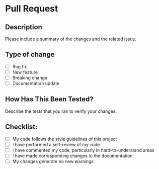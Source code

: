 # Pull Request

## Description
Please include a summary of the changes and the related issue.

## Type of change
- [ ] Bug fix
- [ ] New feature
- [ ] Breaking change
- [ ] Documentation update

## How Has This Been Tested?
Describe the tests that you ran to verify your changes.

## Checklist:
- [ ] My code follows the style guidelines of this project
- [ ] I have performed a self-review of my code
- [ ] I have commented my code, particularly in hard-to-understand areas
- [ ] I have made corresponding changes to the documentation
- [ ] My changes generate no new warnings
